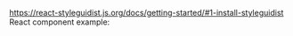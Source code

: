 https://react-styleguidist.js.org/docs/getting-started/#1-install-styleguidist React component example:

<Container />